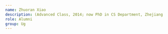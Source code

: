 ```yaml
---
name: Zhuoran Xiao  
description: (Advanced Class, 2014; now PhD in CS Department, Zhejiang University)
role: Alumni
group: Ug
---
```

